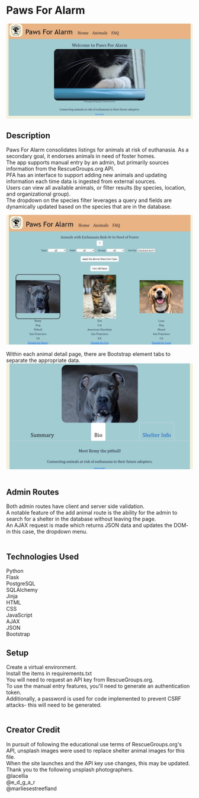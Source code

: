 # Paws For Alarm 
![alt text](pfareadme.jpg)


## Description
Paws For Alarm consolidates listings for animals at risk of euthanasia. As a secondary goal, it endorses animals in need of foster homes. <br>
The app supports manual entry by an admin, but primarily sources information from the RescueGroups.org API.<br>
PFA has an interface to support adding new animals and updating information each time data is ingested from external sources.<br>
Users can view all available animals, or filter results (by species, location, and organizational group).<br>
The dropdown on the species filter leverages a query and fields are dynamically updated based on the species that are in the database.<br>

![alt text](pfareadme1-alt.jpg) <br>

Within each animal detail page, there are Bootstrap element tabs to separate the appropriate data. <br>
![alt text](pfareadme3.jpg) <br>
<br>

## Admin Routes
Both admin routes have client and server side validation.<br>
A notable feature of the add animal route is the ability for the admin to search for a shelter in the database without leaving the page.<br>
An AJAX request is made which returns JSON data and updates the DOM- in this case, the dropdown menu.<br><br>

## Technologies Used
Python<br>
Flask<br>
PostgreSQL<br>
SQLAlchemy<br>
Jinja <br>
HTML<br>
CSS<br>
JavaScript<br>
AJAX<br>
JSON<br>
Bootstrap<br>

## Setup
Create a virtual environment. <br>
Install the items in requirements.txt <br>
You will need to request an API key from RescueGroups.org.<br>
To use the manual entry features, you'll need to generate an authentication token.<br>
Additionally, a password is used for code implemented to prevent CSRF attacks- this will need to be generated.<br><br>


## Creator Credit<br>
In pursuit of following the educational use terms of RescueGroups.org's API, unsplash images were used to replace shelter animal images for this file.<br>
When the site launches and the API key use changes, this may be updated.<br>
Thank you to the following unsplash photographers.<br>
@lacellia<br>
@e_d_g_a_r<br>
@marliesestreefland<br>